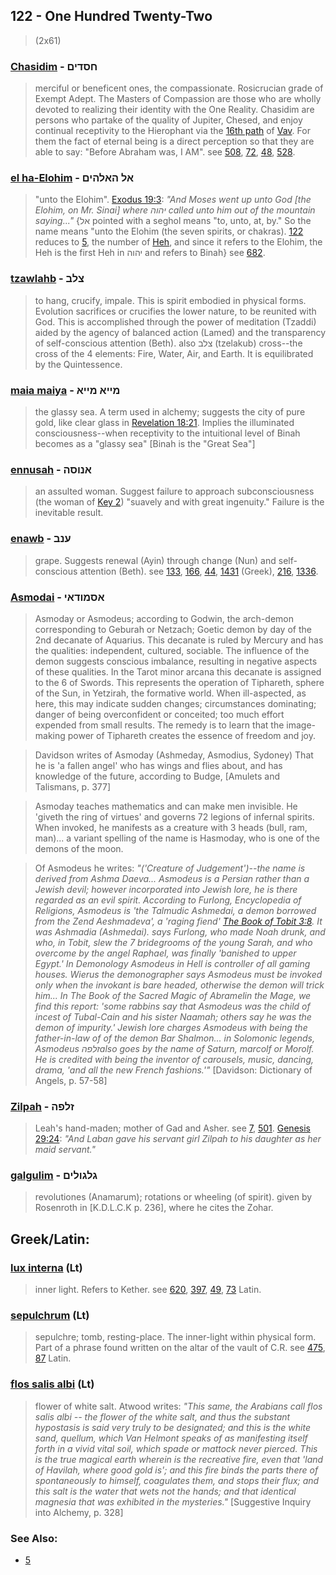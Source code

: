 ## 122 - One Hundred Twenty-Two
> (2x61)

### [Chasidim](/keys/ChSDIM) - חסדים
> merciful or beneficent ones, the compassionate. Rosicrucian grade of Exempt Adept. The Masters of Compassion are those who are wholly devoted to realizing their identity with the One Reality. Chasidim are persons who partake of the quality of Jupiter, Chesed, and enjoy continual receptivity to the Hierophant via the [16th path](16) of [Vav](/keys/V). For them the fact of eternal being is a direct perception so that they are able to say: "Before Abraham was, I AM". see [508](508), [72](72), [48](48), [528](528).

### [el ha-Elohim](/keys/AL.HALHIM) - אל האלהים
> "unto the Elohim". [Exodus 19:3](http://biblehub.com/exodus/19-3.htm): *"And Moses went up unto God [the Elohim, on Mr. Sinai] where יהוה called unto him out of the mountain saying..."* {אל pointed with a seghol means "to, unto, at, by." So the name means "unto the Elohim (the seven spirits, or chakras). [122](122) reduces to [5](5), the number of [Heh](/keys/H), and since it refers to the Elohim, the Heh is the first Heh in יהוה and refers to Binah} see [682](682).

### [tzawlahb](/keys/TzLB) - צלב
> to hang, crucify, impale. This is spirit embodied in physical forms. Evolution sacrifices or crucifies the lower nature, to be reunited with God. This is accomplished through the power of meditation (Tzaddi) aided by the agency of balanced action (Lamed) and the transparency of self-conscious attention (Beth). also צלב (tzelakub) cross--the cross of the 4 elements: Fire, Water, Air, and Earth. It is equilibrated by the Quintessence.

### [maia maiya](/keys/MIIA.MIIA) - מייא מייא
> the glassy sea. A term used in alchemy; suggests the city of pure gold, like clear glass in [Revelation 18:21](http://biblehub.com/revelations/18-21.htm). Implies the illuminated consciousness--when receptivity to the intuitional level of Binah becomes as a "glassy sea" [Binah is the "Great Sea"]

### [ennusah](/keys/ANVSH) - אנוסה
> an assulted woman. Suggest failure to approach subconsciousness (the woman of [Key 2](2)) "suavely and with great ingenuity." Failure is the inevitable result.

### [enawb](/keys/ONB) - ענב
> grape. Suggests renewal (Ayin) through change (Nun) and self-conscious attention (Beth). see [133](133), [166](166), [44](44), [1431](1431) (Greek), [216](216), [1336](1336).

### [Asmodai](/keys/ASMVDAI) - אסמודאי
> Asmoday or Asmodeus; according to Godwin, the arch-demon corresponding to Geburah or Netzach; Goetic demon by day of the 2nd decanate of Aquarius. This decanate is ruled by Mercury and has the qualities: independent, cultured, sociable. The influence of the demon suggests conscious imbalance, resulting in negative aspects of these qualities. In the Tarot minor arcana this decanate is assigned to the 6 of Swords. This represents the operation of Tiphareth, sphere of the Sun, in Yetzirah, the formative world. When ill-aspected, as here, this may indicate sudden changes; circumstances dominating; danger of being overconfident or conceited; too much effort expended from small results. The remedy is to learn that the image-making power of Tiphareth creates the essence of freedom and joy.

> Davidson writes of Asmoday (Ashmeday, Asmodius, Sydoney) That he is 'a fallen angel' who has wings and flies about, and has knowledge of the future, according to Budge, [Amulets and Talismans, p. 377]

> Asmoday teaches mathematics and can make men invisible. He 'giveth the ring of virtues' and governs 72 legions of infernal spirits. When invoked, he manifests as a creature with 3 heads (bull, ram, man)... a variant spelling of the name is Hasmoday, who is one of the demons of the moon.

> Of Asmodeus he writes: *"('Creature of Judgement')--the name is derived from Ashma Daeva... Asmodeus is a Persian rather than a Jewish devil; however incorporated into Jewish lore, he is there regarded as an evil spirit. According to Furlong, Encyclopedia of Religions, Asmodeus is 'the Talmudic Ashmedai, a demon borrowed from the Zend Aeshmadeva', a 'raging fiend' [The Book of Tobit 3:8](http://biblehub.com/tobit/3-8.htm). It was Ashmadia (Ashmedai). says Furlong, who made Noah drunk, and who, in Tobit, slew the 7 bridegrooms of the young Sarah, and who overcome by the angel Raphael, was finally 'banished to upper Egypt.' In Demonology Asmodeus in Hell is controller of all gaming houses. Wierus the demonographer says Asmodeus must be invoked only when the invokant is bare headed, otherwise the demon will trick him... In The Book of the Sacred Magic of Abramelin the Mage, we find this report: 'some rabbins say that Asmodeus was the child of incest of Tubal-Cain and his sister Naamah; others say he was the demon of impurity.' Jewish lore charges Asmodeus with being the father-in-law of of the demon Bar Shalmon... in Solomonic legends, Asmodeus זלפהalso goes by the name of Saturn, marcolf or Morolf. He is credited with being the inventor of carousels, music, dancing, drama, 'and all the new French fashions.'"* [Davidson: Dictionary of Angels, p. 57-58]

### [Zilpah](/keys/ZLPH) - זלפה
> Leah's hand-maden; mother of Gad and Asher. see [7](7), [501](501). [Genesis 29:24](http://biblehub.com/genesis/29-24.htm): *"And Laban gave his servant girl Zilpah to his daughter as her maid servant."*

### [galgulim](/keys/GLGVLIM) - גלגולים
> revolutiones (Anamarum); rotations or wheeling (of spirit). given by Rosenroth in [K.D.L.C.K p. 236], where he cites the Zohar.

## Greek/Latin:

### [lux interna](/latin?word=lux+interna) (Lt)
> inner light. Refers to Kether. see [620](620), [397](397), [49](49), [73](73) Latin.

### [sepulchrum](/latin?word=sepulchrum) (Lt)
> sepulchre; tomb, resting-place. The inner-light within physical form. Part of a phrase found written on the altar of the vault of C.R. see [475](475), [87](87) Latin.

### [flos salis albi](/latin?word=flos+salis+albi) (Lt)
> flower of white salt. Atwood writes: *"This same, the Arabians call flos salis albi -- the flower of the white salt, and thus the substant hypostasis is said very truly to be designated; and this is the white sand, quellum, which Van Helmont speaks of as manifesting itself forth in a vivid vital soil, which spade or mattock never pierced. This is the true magical earth wherein is the recreative fire, even that 'land of Havilah, where good gold is'; and this fire binds the parts there of spontaneously to himself, coagulates them, and stops their flux; and this salt is the water that wets not the hands; and that identical magnesia that was exhibited in the mysteries."* [Suggestive Inquiry into Alchemy, p. 328]

### See Also:

- [5](5)